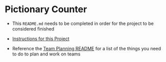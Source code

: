 
# Pictionary Counter

- This `README.md` needs to be completed in order for the project to be considered finished

- [Instructions for this Project](./instructions.md)
- Reference the [Team Planning README](https://github.com/nss-evening-cohort-13/team-planning/blob/master/README.md) for a list of the things you need to do to plan and work on teams
